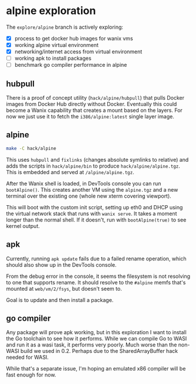 # alpine exploration

The `explore/alpine` branch is actively exploring:

- [x] process to get docker hub images for wanix vms
- [x] working alpine virtual environment
- [x] networking/internet access from virtual environment
- [ ] working apk to install packages
- [ ] benchmark go compiler performance in alpine

## hubpull

There is a proof of concept utility (`hack/alpine/hubpull`) that pulls Docker
images from Docker Hub directly without Docker. Eventually this could become a
Wanix capability that creates a mount based on the layers. For now we just use
it to fetch the `i386/alpine:latest` single layer image.

## alpine

```sh
make -C hack/alpine
```

This uses `hubpull` and `fixlinks` (changes absolute symlinks to relative) and
adds the scripts in `hack/alpine/bin` to produce `hack/alpine/alpine.tgz`. 
This is embedded and served at `/alpine/alpine.tgz`. 

After the Wanix shell is loaded, in DevTools console you can run `bootAlpine()`.
This creates another VM using the `alpine.tgz` and a new terminal over the 
existing one (whole new xterm covering viewport).

This will boot with the custom init script, setting up eth0 and DHCP using the
virtual network stack that runs with `wanix serve`. It takes a moment longer 
than the normal shell. If it doesn't, run with `bootAlpine(true)` to see 
kernel output.

## apk

Currently, running `apk update` fails due to a failed rename operation, which
should also show up in the DevTools console. 

From the debug error in the console, it seems the filesystem is not resolving
to one that supports rename. It should resolve to the `#alpine` memfs that's
mounted at `web/vm/2/fsys`, but doesn't seem to. 

Goal is to update and then install a package.

## go compiler

Any package will prove apk working, but in this exploration I want to install
the Go toolchain to see how it performs. While we can compile Go to WASI and 
run it as a wasi task, it performs very poorly. Much worse than the non-WASI
build we used in 0.2. Perhaps due to the SharedArrayBuffer hack needed for WASI.

While that's a separate issue, I'm hoping an emulated x86 compiler will be fast
enough for now.